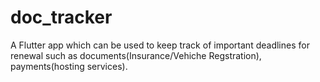 # doc_tracker

A Flutter app which can be used to keep track of important deadlines for renewal such as documents(Insurance/Vehiche Regstration), payments(hosting services).
